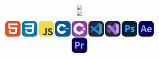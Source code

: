 <p align="center">
  <img src="https://github-readme-stats.vercel.app/api?username=capstxr&theme=Hacker&show_icons=true">
  <br>
  <img src="https://github-readme-stats.vercel.app/api/top-langs/?username=capstxr&theme=Hacker">
</p>

<p align="center">
  <img width="50px" src="https://github.com/tandpfun/skill-icons/blob/main/icons/HTML.svg" alt="HTML"/>
  <img width="50px" src="https://github.com/tandpfun/skill-icons/blob/main/icons/CSS.svg" alt="CSS"/>
  <img width="50px" src="https://github.com/tandpfun/skill-icons/blob/main/icons/JavaScript.svg" alt="JavaScript"/>
  <img width="50px" src="https://github.com/tandpfun/skill-icons/blob/main/icons/CPP.svg" alt="C++"/>
  <img width="50px" src="https://github.com/tandpfun/skill-icons/blob/main/icons/CS.svg" alt="CSharp"/>
  <img width="50px" src="https://github.com/tandpfun/skill-icons/blob/main/icons/VSCode-Dark.svg" alt="Visual Studio Code"/>
  <img width="50px" src="https://github.com/tandpfun/skill-icons/blob/main/icons/VisualStudio-Dark.svg" alt="Visual Studio"/>
  <img width="50px" src="https://github.com/tandpfun/skill-icons/blob/main/icons/Photoshop.svg" alt="Adobe Photoshop"/>
  <img width="50px" src="https://github.com/tandpfun/skill-icons/blob/main/icons/AfterEffects.svg" alt="Adobe After Effects"/>
  <img width="50px" src="https://github.com/tandpfun/skill-icons/blob/main/icons/Premiere.svg" alt="Adobe Premiere"/>
</p>

